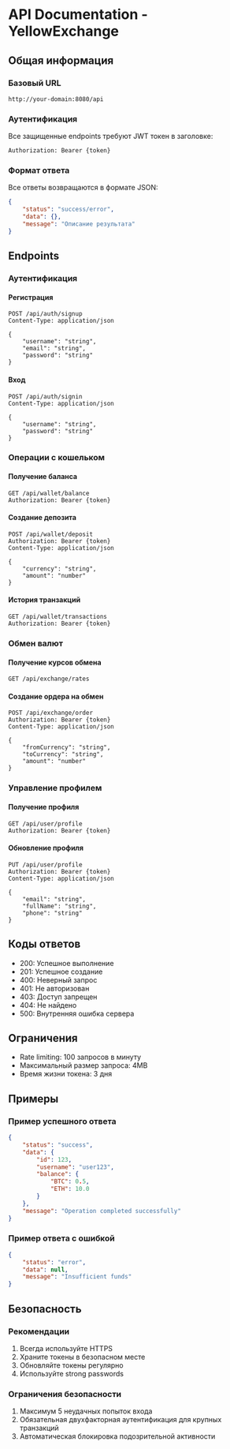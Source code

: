# API Documentation - YellowExchange

## Общая информация

### Базовый URL
```
http://your-domain:8080/api
```

### Аутентификация
Все защищенные endpoints требуют JWT токен в заголовке:
```
Authorization: Bearer {token}
```

### Формат ответа
Все ответы возвращаются в формате JSON:
```json
{
    "status": "success/error",
    "data": {},
    "message": "Описание результата"
}
```

## Endpoints

### Аутентификация

#### Регистрация
```http
POST /api/auth/signup
Content-Type: application/json

{
    "username": "string",
    "email": "string",
    "password": "string"
}
```

#### Вход
```http
POST /api/auth/signin
Content-Type: application/json

{
    "username": "string",
    "password": "string"
}
```

### Операции с кошельком

#### Получение баланса
```http
GET /api/wallet/balance
Authorization: Bearer {token}
```

#### Создание депозита
```http
POST /api/wallet/deposit
Authorization: Bearer {token}
Content-Type: application/json

{
    "currency": "string",
    "amount": "number"
}
```

#### История транзакций
```http
GET /api/wallet/transactions
Authorization: Bearer {token}
```

### Обмен валют

#### Получение курсов обмена
```http
GET /api/exchange/rates
```

#### Создание ордера на обмен
```http
POST /api/exchange/order
Authorization: Bearer {token}
Content-Type: application/json

{
    "fromCurrency": "string",
    "toCurrency": "string",
    "amount": "number"
}
```

### Управление профилем

#### Получение профиля
```http
GET /api/user/profile
Authorization: Bearer {token}
```

#### Обновление профиля
```http
PUT /api/user/profile
Authorization: Bearer {token}
Content-Type: application/json

{
    "email": "string",
    "fullName": "string",
    "phone": "string"
}
```

## Коды ответов

- 200: Успешное выполнение
- 201: Успешное создание
- 400: Неверный запрос
- 401: Не авторизован
- 403: Доступ запрещен
- 404: Не найдено
- 500: Внутренняя ошибка сервера

## Ограничения

- Rate limiting: 100 запросов в минуту
- Максимальный размер запроса: 4MB
- Время жизни токена: 3 дня

## Примеры

### Пример успешного ответа
```json
{
    "status": "success",
    "data": {
        "id": 123,
        "username": "user123",
        "balance": {
            "BTC": 0.5,
            "ETH": 10.0
        }
    },
    "message": "Operation completed successfully"
}
```

### Пример ответа с ошибкой
```json
{
    "status": "error",
    "data": null,
    "message": "Insufficient funds"
}
```

## Безопасность

### Рекомендации
1. Всегда используйте HTTPS
2. Храните токены в безопасном месте
3. Обновляйте токены регулярно
4. Используйте strong passwords

### Ограничения безопасности
1. Максимум 5 неудачных попыток входа
2. Обязательная двухфакторная аутентификация для крупных транзакций
3. Автоматическая блокировка подозрительной активности
